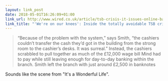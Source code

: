 ```yaml
---
layout: link_post
date: 2018-05-01T16:26:09+01:00
link_url: http://www.wired.co.uk/article/tsb-crisis-it-issues-online-banking-problems-ibm-paul-pester-compensation
link_title: "'We're on our knees': Inside the totally avoidable TSB crisis"
---
```




>“Because of the problem with the system,” says Smith, “the cashiers couldn’t transfer the cash they’d got in the building from the strong room to the cashier’s desks. It was surreal.” Instead, the cashiers scrabbled to pull together as much of the £12,000 wage bill Mind had to pay while still leaving enough for day-to-day banking within the branch. Smith left the branch with just around £2,500 in banknotes

Sounds like the scene from "It's a Wonderful Life". 



